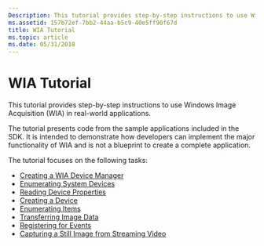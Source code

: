 ```yaml
---
Description: This tutorial provides step-by-step instructions to use Windows Image Acquisition (WIA) in real-world applications.
ms.assetid: 157b72ef-7bb2-44aa-b5c9-40e5ff90f67d
title: WIA Tutorial
ms.topic: article
ms.date: 05/31/2018
---
```


# WIA Tutorial

This tutorial provides step-by-step instructions to use Windows Image Acquisition (WIA) in real-world applications.

The tutorial presents code from the sample applications included in the SDK. It is intended to demonstrate how developers can implement the major functionality of WIA and is not a blueprint to create a complete application.

The tutorial focuses on the following tasks:

-   [Creating a WIA Device Manager](-wia-creating-a-wia-device-manager.md)
-   [Enumerating System Devices](-wia-enumerating-system-devices.md)
-   [Reading Device Properties](-wia-reading-device-properties.md)
-   [Creating a Device](-wia-creating-a-device.md)
-   [Enumerating Items](-wia-enumerating-items.md)
-   [Transferring Image Data](-wia-transferring-image-data.md)
-   [Registering for Events](-wia-registering-for-events.md)
-   [Capturing a Still Image from Streaming Video](-wia-capturing-a-still-image-from-streaming-video.md)

 

 



